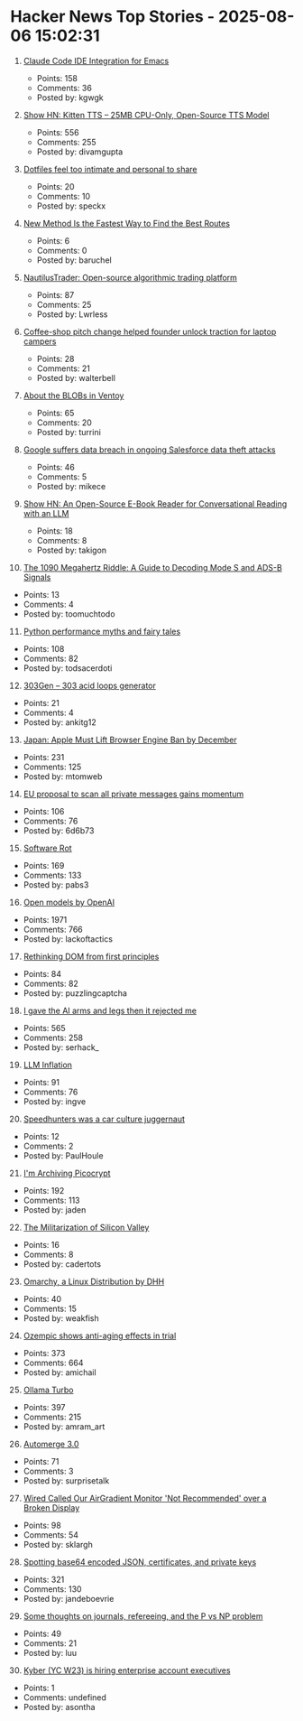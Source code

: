 # Hacker News Top Stories - 2025-08-06 15:02:31

1. [Claude Code IDE Integration for Emacs](https://github.com/manzaltu/claude-code-ide.el)
   - Points: 158
   - Comments: 36
   - Posted by: kgwgk

2. [Show HN: Kitten TTS – 25MB CPU-Only, Open-Source TTS Model](https://github.com/KittenML/KittenTTS)
   - Points: 556
   - Comments: 255
   - Posted by: divamgupta

3. [Dotfiles feel too intimate and personal to share](https://hamatti.org/posts/dotfiles-feel-too-intimate-and-personal-to-share/)
   - Points: 20
   - Comments: 10
   - Posted by: speckx

4. [New Method Is the Fastest Way to Find the Best Routes](https://www.quantamagazine.org/new-method-is-the-fastest-way-to-find-the-best-routes-20250806/)
   - Points: 6
   - Comments: 0
   - Posted by: baruchel

5. [NautilusTrader: Open-source algorithmic trading platform](https://nautilustrader.io/)
   - Points: 87
   - Comments: 25
   - Posted by: Lwrless

6. [Coffee-shop pitch change helped founder unlock traction for laptop campers](https://iwantproductmarketfit.substack.com/p/how-one-pitch-change-helped-this)
   - Points: 28
   - Comments: 21
   - Posted by: walterbell

7. [About the BLOBs in Ventoy](https://github.com/ventoy/Ventoy/issues/3224)
   - Points: 65
   - Comments: 20
   - Posted by: turrini

8. [Google suffers data breach in ongoing Salesforce data theft attacks](https://www.bleepingcomputer.com/news/security/google-suffers-data-breach-in-ongoing-salesforce-data-theft-attacks/)
   - Points: 46
   - Comments: 5
   - Posted by: mikece

9. [Show HN: An Open-Source E-Book Reader for Conversational Reading with an LLM](https://github.com/shutootaki/bookwith)
   - Points: 18
   - Comments: 8
   - Posted by: takigon

10. [The 1090 Megahertz Riddle: A Guide to Decoding Mode S and ADS-B Signals](https://books.open.tudelft.nl/home/catalog/book/11)
   - Points: 13
   - Comments: 4
   - Posted by: toomuchtodo

11. [Python performance myths and fairy tales](https://lwn.net/SubscriberLink/1031707/73cb0cf917307a93/)
   - Points: 108
   - Comments: 82
   - Posted by: todsacerdoti

12. [303Gen – 303 acid loops generator](https://303-gen-06a668.netlify.app/)
   - Points: 21
   - Comments: 4
   - Posted by: ankitg12

13. [Japan: Apple Must Lift Browser Engine Ban by December](https://open-web-advocacy.org/blog/japan-apple-must-lift-engine-ban-by-december/)
   - Points: 231
   - Comments: 125
   - Posted by: mtomweb

14. [EU proposal to scan all private messages gains momentum](https://cointelegraph.com/news/eu-chat-control-plan-gains-support-threatens-encryption)
   - Points: 106
   - Comments: 76
   - Posted by: 6d6b73

15. [Software Rot](https://permacomputing.net/software_rot/)
   - Points: 169
   - Comments: 133
   - Posted by: pabs3

16. [Open models by OpenAI](https://openai.com/open-models/)
   - Points: 1971
   - Comments: 766
   - Posted by: lackoftactics

17. [Rethinking DOM from first principles](https://acko.net/blog/html-is-dead-long-live-html/)
   - Points: 84
   - Comments: 82
   - Posted by: puzzlingcaptcha

18. [I gave the AI arms and legs then it rejected me](https://grell.dev/blog/ai_rejection)
   - Points: 565
   - Comments: 258
   - Posted by: serhack_

19. [LLM Inflation](https://tratt.net/laurie/blog/2025/llm_inflation.html)
   - Points: 91
   - Comments: 76
   - Posted by: ingve

20. [Speedhunters was a car culture juggernaut](https://www.thedrive.com/news/speedhunters-was-a-car-culture-juggernaut-this-is-how-it-died)
   - Points: 12
   - Comments: 2
   - Posted by: PaulHoule

21. [I'm Archiving Picocrypt](https://github.com/Picocrypt/Picocrypt/issues/134)
   - Points: 192
   - Comments: 113
   - Posted by: jaden

22. [The Militarization of Silicon Valley](https://www.nytimes.com/2025/08/04/technology/google-meta-openai-military-war.html)
   - Points: 16
   - Comments: 8
   - Posted by: cadertots

23. [Omarchy, a Linux Distribution by DHH](https://omarchy.org/)
   - Points: 40
   - Comments: 15
   - Posted by: weakfish

24. [Ozempic shows anti-aging effects in trial](https://trial.medpath.com/news/5c43f09ebb6d0f8e/ozempic-shows-anti-aging-effects-in-first-clinical-trial-reversing-biological-age-by-3-1-years)
   - Points: 373
   - Comments: 664
   - Posted by: amichail

25. [Ollama Turbo](https://ollama.com/turbo)
   - Points: 397
   - Comments: 215
   - Posted by: amram_art

26. [Automerge 3.0](https://automerge.org/blog/automerge-3/)
   - Points: 71
   - Comments: 3
   - Posted by: surprisetalk

27. [Wired Called Our AirGradient Monitor 'Not Recommended' over a Broken Display](https://www.airgradient.com/blog/wired-review-of-airgradient-one-not-recommended/)
   - Points: 98
   - Comments: 54
   - Posted by: sklargh

28. [Spotting base64 encoded JSON, certificates, and private keys](https://ergaster.org/til/base64-encoded-json/)
   - Points: 321
   - Comments: 130
   - Posted by: jandeboevrie

29. [Some thoughts on journals, refereeing, and the P vs NP problem](https://blog.computationalcomplexity.org/2025/08/some-thoughts-on-journals-refereeing.html)
   - Points: 49
   - Comments: 21
   - Posted by: luu

30. [Kyber (YC W23) is hiring enterprise account executives](https://www.ycombinator.com/companies/kyber/jobs/6RvaAVR-enterprise-account-executive-ae)
   - Points: 1
   - Comments: undefined
   - Posted by: asontha

